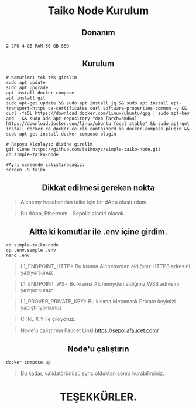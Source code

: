 <h1 align="center">Taiko Node Kurulum</h1>

<h2 align="center">Donanım</h2>

``` 2 CPU 4 GB RAM 50 GB SSD ```

<h2 align="center">Kurulum</h2>

``` Console
# Komutları tek tek girelim.
sudo apt update 
sudo apt upgrade
apt install docker-compose
apt install git
sudo apt-get update && sudo apt install jq && sudo apt install apt-transport-https ca-certificates curl software-properties-common -y && curl -fsSL https://download.docker.com/linux/ubuntu/gpg | sudo apt-key add - && sudo add-apt-repository "deb [arch=amd64] https://download.docker.com/linux/ubuntu focal stable" && sudo apt-get install docker-ce docker-ce-cli containerd.io docker-compose-plugin && sudo apt-get install docker-compose-plugin

# Repoyu klonlayıp dizine girelim.
git clone https://github.com/taikoxyz/simple-taiko-node.git
cd simple-taiko-node

#Ayrı screende çalıştıracağız:
screen -S taiko
```

<h2 align="center">Dikkat edilmesi gereken nokta</h2>

>Alchemy hesabımdan taiko için bir dApp oluşturdum.

>Bu dApp, Ethereum - Sepolia zinciri olacak.

<h2 align="center">Altta ki komutlar ile .env içine girdim.</h2>

```console
cd simple-taiko-node
cp .env.sample .env
nano .env
```

>L1_ENDPOINT_HTTP= Bu kısıma Alchemyden aldığınız HTTPS adresini yazıyorsunuz

>L1_ENDPOINT_WS= Bu kısıma Alchemyden aldığınız WSS adresini yazıyorsunuz

>L1_PROVER_PRIVATE_KEY= Bu kısıma Metamask Private keyinizi yapıştırıyorsunuz

>CTRL X Y ile çıkıyoruz.


>Node'u çalıştırma
>Faucet Linki https://sepoliafaucet.com/

<h2 align="center"> Node'u çalıştırın</h2>

```
docker compose up
```

>Bu kadar, validatörünüzü sync olduktan sonra kurabilirsiniz.

<h1 align="center">TEŞEKKÜRLER.</h1>
